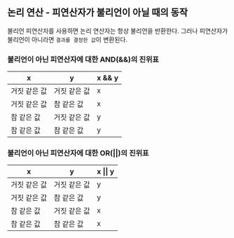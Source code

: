 ## 논리 연산 - 피연산자가 불리언이 아닐 때의 동작

불리언 피연산자를 사용하면 논리 연산자는 항상 불리언을 반환한다. 그러나 피연산자가 불리언이 아니라면 `결과를 결정한 값`이 변환된다.

### 불리언이 아닌 피연산자에 대한 AND(&&)의 진위표

| x            | y            | x && y |
| ------------ | ------------ | ------ |
| 거짓 같은 값 | 거짓 같은 값 | x      |
| 거짓 같은 값 | 참 같은 값   | x      |
| 참 같은 값   | 거짓 같은 값 | y      |
| 참 같은 값   | 참 같은 값   | y      |

### 불리언이 아닌 피연산자에 대한 OR(||)의 진위표

| x            | y            | x \|\| y |
| ------------ | ------------ | -------- |
| 거짓 같은 값 | 거짓 같은 값 | y        |
| 거짓 같은 값 | 참 같은 값   | y        |
| 참 같은 값   | 거짓 같은 값 | x        |
| 참 같은 값   | 참 같은 값   | x        |

